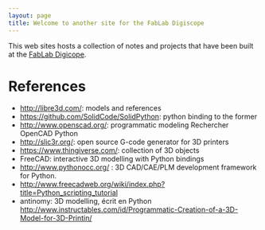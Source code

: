```yaml
---
layout: page
title: Welcome to another site for the FabLab Digiscope
---
```


This web sites hosts a collection of notes and projects that have been
built at the [FabLab Digicope](https://fablabdigiscope.wordpress.com/).




# References

- http://libre3d.com/: models and references
- https://github.com/SolidCode/SolidPython: python binding to the former
- http://www.openscad.org/: programmatic modeling
  Rechercher OpenCAD Python
- http://slic3r.org/: open source G-code generator for 3D printers
- https://www.thingiverse.com/: collection of 3D objects
- FreeCAD: interactive 3D modelling with Python bindings
- http://www.pythonocc.org/ : 3D CAD/CAE/PLM development framework for Python.
- http://www.freecadweb.org/wiki/index.php?title=Python_scripting_tutorial
- antinomy: 3D modelling, écrit en Python
http://www.instructables.com/id/Programmatic-Creation-of-a-3D-Model-for-3D-Printin/
